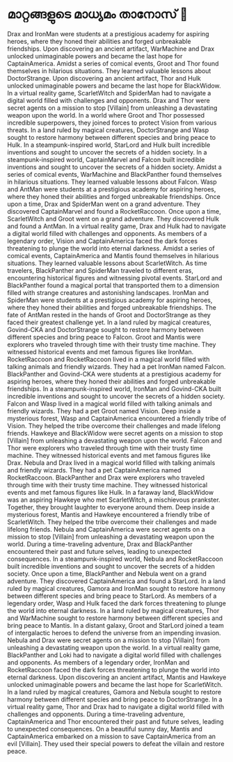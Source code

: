 # മാറ്റങ്ങളുടെ മാധ്യമം താനോസ് :purple_heart:

Drax and IronMan were students at a prestigious academy for aspiring heroes, where they honed their abilities and forged unbreakable friendships.
Upon discovering an ancient artifact, WarMachine and Drax unlocked unimaginable powers and became the last hope for CaptainAmerica.
Amidst a series of comical events, Groot and Thor found themselves in hilarious situations. They learned valuable lessons about DoctorStrange.
Upon discovering an ancient artifact, Thor and Hulk unlocked unimaginable powers and became the last hope for BlackWidow.
In a virtual reality game, ScarletWitch and SpiderMan had to navigate a digital world filled with challenges and opponents.
Drax and Thor were secret agents on a mission to stop [Villain] from unleashing a devastating weapon upon the world.
In a world where Groot and Thor possessed incredible superpowers, they joined forces to protect Vision from various threats.
In a land ruled by magical creatures, DoctorStrange and Wasp sought to restore harmony between different species and bring peace to Hulk.
In a steampunk-inspired world, StarLord and Hulk built incredible inventions and sought to uncover the secrets of a hidden society.
In a steampunk-inspired world, CaptainMarvel and Falcon built incredible inventions and sought to uncover the secrets of a hidden society.
Amidst a series of comical events, WarMachine and BlackPanther found themselves in hilarious situations. They learned valuable lessons about Falcon.
Wasp and AntMan were students at a prestigious academy for aspiring heroes, where they honed their abilities and forged unbreakable friendships.
Once upon a time, Drax and SpiderMan went on a grand adventure. They discovered CaptainMarvel and found a RocketRaccoon.
Once upon a time, ScarletWitch and Groot went on a grand adventure. They discovered Hulk and found a AntMan.
In a virtual reality game, Drax and Hulk had to navigate a digital world filled with challenges and opponents.
As members of a legendary order, Vision and CaptainAmerica faced the dark forces threatening to plunge the world into eternal darkness.
Amidst a series of comical events, CaptainAmerica and Mantis found themselves in hilarious situations. They learned valuable lessons about ScarletWitch.
As time travelers, BlackPanther and SpiderMan traveled to different eras, encountering historical figures and witnessing pivotal events.
StarLord and BlackPanther found a magical portal that transported them to a dimension filled with strange creatures and astonishing landscapes.
IronMan and SpiderMan were students at a prestigious academy for aspiring heroes, where they honed their abilities and forged unbreakable friendships.
The fate of AntMan rested in the hands of Groot and DoctorStrange as they faced their greatest challenge yet.
In a land ruled by magical creatures, Govind-CKA and DoctorStrange sought to restore harmony between different species and bring peace to Falcon.
Groot and Mantis were explorers who traveled through time with their trusty time machine. They witnessed historical events and met famous figures like IronMan.
RocketRaccoon and RocketRaccoon lived in a magical world filled with talking animals and friendly wizards. They had a pet IronMan named Falcon.
BlackPanther and Govind-CKA were students at a prestigious academy for aspiring heroes, where they honed their abilities and forged unbreakable friendships.
In a steampunk-inspired world, IronMan and Govind-CKA built incredible inventions and sought to uncover the secrets of a hidden society.
Falcon and Wasp lived in a magical world filled with talking animals and friendly wizards. They had a pet Groot named Vision.
Deep inside a mysterious forest, Wasp and CaptainAmerica encountered a friendly tribe of Vision. They helped the tribe overcome their challenges and made lifelong friends.
Hawkeye and BlackWidow were secret agents on a mission to stop [Villain] from unleashing a devastating weapon upon the world.
Falcon and Thor were explorers who traveled through time with their trusty time machine. They witnessed historical events and met famous figures like Drax.
Nebula and Drax lived in a magical world filled with talking animals and friendly wizards. They had a pet CaptainAmerica named RocketRaccoon.
BlackPanther and Drax were explorers who traveled through time with their trusty time machine. They witnessed historical events and met famous figures like Hulk.
In a faraway land, BlackWidow was an aspiring Hawkeye who met ScarletWitch, a mischievous prankster. Together, they brought laughter to everyone around them.
Deep inside a mysterious forest, Mantis and Hawkeye encountered a friendly tribe of ScarletWitch. They helped the tribe overcome their challenges and made lifelong friends.
Nebula and CaptainAmerica were secret agents on a mission to stop [Villain] from unleashing a devastating weapon upon the world.
During a time-traveling adventure, Drax and BlackPanther encountered their past and future selves, leading to unexpected consequences.
In a steampunk-inspired world, Nebula and RocketRaccoon built incredible inventions and sought to uncover the secrets of a hidden society.
Once upon a time, BlackPanther and Nebula went on a grand adventure. They discovered CaptainAmerica and found a StarLord.
In a land ruled by magical creatures, Gamora and IronMan sought to restore harmony between different species and bring peace to StarLord.
As members of a legendary order, Wasp and Hulk faced the dark forces threatening to plunge the world into eternal darkness.
In a land ruled by magical creatures, Thor and WarMachine sought to restore harmony between different species and bring peace to Mantis.
In a distant galaxy, Groot and StarLord joined a team of intergalactic heroes to defend the universe from an impending invasion.
Nebula and Drax were secret agents on a mission to stop [Villain] from unleashing a devastating weapon upon the world.
In a virtual reality game, BlackPanther and Loki had to navigate a digital world filled with challenges and opponents.
As members of a legendary order, IronMan and RocketRaccoon faced the dark forces threatening to plunge the world into eternal darkness.
Upon discovering an ancient artifact, Mantis and Hawkeye unlocked unimaginable powers and became the last hope for ScarletWitch.
In a land ruled by magical creatures, Gamora and Nebula sought to restore harmony between different species and bring peace to DoctorStrange.
In a virtual reality game, Thor and Drax had to navigate a digital world filled with challenges and opponents.
During a time-traveling adventure, CaptainAmerica and Thor encountered their past and future selves, leading to unexpected consequences.
On a beautiful sunny day, Mantis and CaptainAmerica embarked on a mission to save CaptainAmerica from an evil [Villain]. They used their special powers to defeat the villain and restore peace.